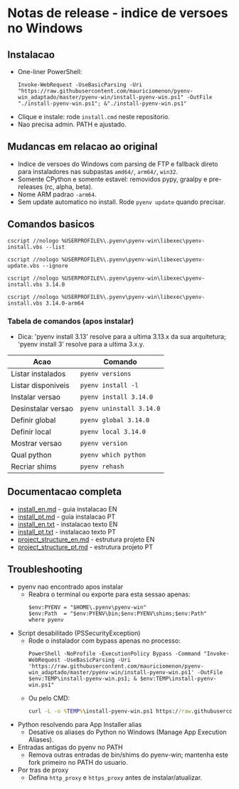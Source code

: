# Notas de release - indice de versoes no Windows

## Instalacao

- One-liner PowerShell:
  ```pwsh
  Invoke-WebRequest -UseBasicParsing -Uri "https://raw.githubusercontent.com/mauriciomenon/pyenv-win_adaptado/master/pyenv-win/install-pyenv-win.ps1" -OutFile "./install-pyenv-win.ps1"; &"./install-pyenv-win.ps1"
  ```
- Clique e instale: rode `install.cmd` neste repositorio.
- Nao precisa admin. PATH e ajustado.

## Mudancas em relacao ao original

- Indice de versoes do Windows com parsing de FTP e fallback direto para instaladores nas subpastas `amd64/`, `arm64/`, `win32`.
- Somente CPython e somente estavel: removidos pypy, graalpy e pre-releases (rc, alpha, beta).
- Nome ARM padrao `-arm64`.
- Sem update automatico no install. Rode `pyenv update` quando precisar.

## Comandos basicos

```pwsh
cscript //nologo %USERPROFILE%\.pyenv\pyenv-win\libexec\pyenv-install.vbs --list
```
```pwsh
cscript //nologo %USERPROFILE%\.pyenv\pyenv-win\libexec\pyenv-update.vbs --ignore
```
```pwsh
cscript //nologo %USERPROFILE%\.pyenv\pyenv-win\libexec\pyenv-install.vbs 3.14.0
```
```pwsh
cscript //nologo %USERPROFILE%\.pyenv\pyenv-win\libexec\pyenv-install.vbs 3.14.0-arm64
```

### Tabela de comandos (apos instalar)
- Dica: 'pyenv install 3.13' resolve para a ultima 3.13.x da sua arquitetura; 'pyenv install 3' resolve para a ultima 3.x.y.


| Acao               | Comando                 |
|--------------------|-------------------------|
| Listar instalados  | `pyenv versions`        |
| Listar disponiveis | `pyenv install -l`      |
| Instalar versao    | `pyenv install 3.14.0`  |
| Desinstalar versao | `pyenv uninstall 3.14.0`|
| Definir global     | `pyenv global 3.14.0`   |
| Definir local      | `pyenv local 3.14.0`    |
| Mostrar versao     | `pyenv version`         |
| Qual python        | `pyenv which python`    |
| Recriar shims      | `pyenv rehash`          |

## Documentacao completa

- [install_en.md](../fork_documentation/install_en.md) - guia instalacao EN
- [install_pt.md](../fork_documentation/install_pt.md) - guia instalacao PT
- [install_en.txt](../fork_documentation/install_en.txt) - instalacao texto EN
- [install_pt.txt](../fork_documentation/install_pt.txt) - instalacao texto PT
- [project_structure_en.md](../fork_documentation/project_structure_en.md) - estrutura projeto EN
- [project_structure_pt.md](../fork_documentation/project_structure_pt.md) - estrutura projeto PT

## Troubleshooting

- pyenv nao encontrado apos instalar
  - Reabra o terminal ou exporte para esta sessao apenas:
    ```pwsh
    $env:PYENV = "$HOME\.pyenv\pyenv-win"
    $env:Path  = "$env:PYENV\bin;$env:PYENV\shims;$env:Path"
    where pyenv
    ```
- Script desabilitado (PSSecurityException)
  - Rode o instalador com bypass apenas no processo:
    ```pwsh
    PowerShell -NoProfile -ExecutionPolicy Bypass -Command "Invoke-WebRequest -UseBasicParsing -Uri 'https://raw.githubusercontent.com/mauriciomenon/pyenv-win_adaptado/master/pyenv-win/install-pyenv-win.ps1' -OutFile $env:TEMP\install-pyenv-win.ps1; & $env:TEMP\install-pyenv-win.ps1"
    ```
  - Ou pelo CMD:
    ```cmd
    curl -L -o %TEMP%\install-pyenv-win.ps1 https://raw.githubusercontent.com/mauriciomenon/pyenv-win_adaptado/master/pyenv-win/install-pyenv-win.ps1 && powershell -NoProfile -ExecutionPolicy Bypass -File %TEMP%\install-pyenv-win.ps1
    ```
- Python resolvendo para App Installer alias
  - Desative os aliases do Python no Windows (Manage App Execution Aliases).
- Entradas antigas do pyenv no PATH
  - Remova outras entradas de bin/shims do pyenv-win; mantenha este fork primeiro no PATH do usuario.
- Por tras de proxy
  - Defina `http_proxy` e `https_proxy` antes de instalar/atualizar.
